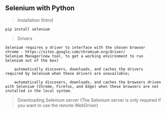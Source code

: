 ## Selenium with Python

> Installation (Intro)

    pip install selenium

> Drivers

    Selenium requires a driver to interface with the chosen browser
    chrome - https://sites.google.com/chromium.org/driver/
    Selenium Manager(new tool, to get a working environment to run Selenium out of the box)

        automatically discovers, downloads, and caches the drivers required by Selenium when these drivers are unavailable;

        automatically discovers, downloads, and caches the browsers driven with Selenium (Chrome, Firefox, and Edge) when these browsers are not installed in the local system.

> Downloading Selenium server (The Selenium server is only required if you want to use the remote WebDriver)

